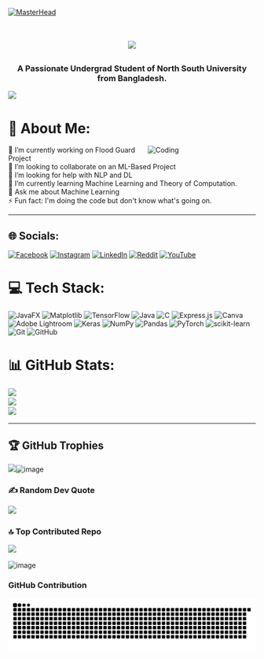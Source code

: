 [![MasterHead](https://firebasestorage.googleapis.com/v0/b/flexi-coding.appspot.com/o/dempgi7-520f8d5f-63d4-4453-8822-dbc149ae27f8.gif?alt=media&token=91c0c7b2-93c3-4029-b011-1a8703c5730d)](https://rishavchanda.io)
 <h1 align="center">
    <img src="https://readme-typing-svg.herokuapp.com/?font=Righteous&size=33&center=true&vCenter=true&width=500&height=70&duration=2000&pause=5000&lines=Hi+There!+👋+I'm+Sabbir+Hossain!;" />
</h1>

<h3 align="center">A Passionate Undergrad Student of North South University from Bangladesh.</h3>

[![](https://visitcount.itsvg.in/api?id=Sabbir-Hossain22&label=Profile%20Views&color=1&pretty=true)](https://visitcount.itsvg.in)





# 💫 About Me:
<img align="right" alt="Coding" width="220" src="https://cdn.dribbble.com/users/1162077/screenshots/3848914/programmer.gif">
🔭 I’m currently working on Flood Guard Project<br>👯 I’m looking to collaborate on an ML-Based Project<br>🤝 I’m looking for help with NLP and DL <br>🌱 I’m currently learning Machine Learning and Theory of Computation.<br>💬 Ask me about Machine Learning<br>⚡ Fun fact: I'm doing the code but don't know what's going on.

---

## 🌐 Socials:
[![Facebook](https://img.shields.io/badge/Facebook-%231877F2.svg?logo=Facebook&logoColor=white)](https://facebook.com/itsshihab23) [![Instagram](https://img.shields.io/badge/Instagram-%23E4405F.svg?logo=Instagram&logoColor=white)](https://instagram.com/its_sabbir_hossain._) [![LinkedIn](https://img.shields.io/badge/LinkedIn-%230077B5.svg?logo=linkedin&logoColor=white)](https://linkedin.com/in/sabbir-hossain2022) [![Reddit](https://img.shields.io/badge/Reddit-%23FF4500.svg?logo=Reddit&logoColor=white)](https://reddit.com/user/Exotic_Midnight_9429) [![YouTube](https://img.shields.io/badge/YouTube-%23FF0000.svg?logo=YouTube&logoColor=white)](https://youtube.com/@@sabbirhossainshihab9459) 



# 💻 Tech Stack:
![JavaFX](https://img.shields.io/badge/javafx-%23FF0000.svg?style=plastic&logo=javafx&logoColor=white) ![Matplotlib](https://img.shields.io/badge/Matplotlib-%23ffffff.svg?style=plastic&logo=Matplotlib&logoColor=black) ![TensorFlow](https://img.shields.io/badge/TensorFlow-%23FF6F00.svg?style=plastic&logo=TensorFlow&logoColor=white) ![Java](https://img.shields.io/badge/java-%23ED8B00.svg?style=plastic&logo=openjdk&logoColor=white) ![C](https://img.shields.io/badge/c-%2300599C.svg?style=plastic&logo=c&logoColor=white) ![Express.js](https://img.shields.io/badge/express.js-%23404d59.svg?style=plastic&logo=express&logoColor=%2361DAFB) ![Canva](https://img.shields.io/badge/Canva-%2300C4CC.svg?style=plastic&logo=Canva&logoColor=white) ![Adobe Lightroom](https://img.shields.io/badge/Adobe%20Lightroom-31A8FF.svg?style=plastic&logo=Adobe%20Lightroom&logoColor=white) ![Keras](https://img.shields.io/badge/Keras-%23D00000.svg?style=plastic&logo=Keras&logoColor=white) ![NumPy](https://img.shields.io/badge/numpy-%23013243.svg?style=plastic&logo=numpy&logoColor=white) ![Pandas](https://img.shields.io/badge/pandas-%23150458.svg?style=plastic&logo=pandas&logoColor=white) ![PyTorch](https://img.shields.io/badge/PyTorch-%23EE4C2C.svg?style=plastic&logo=PyTorch&logoColor=white) ![scikit-learn](https://img.shields.io/badge/scikit--learn-%23F7931E.svg?style=plastic&logo=scikit-learn&logoColor=white) ![Git](https://img.shields.io/badge/git-%23F05033.svg?style=plastic&logo=git&logoColor=white) ![GitHub](https://img.shields.io/badge/github-%23121011.svg?style=plastic&logo=github&logoColor=white)

# 📊 GitHub Stats:
![](https://github-readme-stats.vercel.app/api?username=Sabbir-Hossain22&theme=merko&hide_border=false&include_all_commits=false&count_private=false)<br/>
![](https://github-readme-streak-stats.herokuapp.com/?user=Sabbir-Hossain22&theme=merko&hide_border=false)<br/>
![](https://github-readme-stats.vercel.app/api/top-langs/?username=Sabbir-Hossain22&theme=merko&hide_border=false&include_all_commits=false&count_private=false&layout=compact)

<!-- Proudly created with GPRM ( https://gprm.itsvg.in ) -->

---


## 🏆 GitHub Trophies
![](https://github-profile-trophy.vercel.app/?username=Sabbir-Hossain22&theme=gruvbox&no-frame=false&no-bg=false&margin-w=4)![image](https://github.com/user-attachments/assets/1374061e-8959-4d5c-9389-9d143c6cfcdb)


### ✍️ Random Dev Quote
![](https://quotes-github-readme.vercel.app/api?type=horizontal&theme=merko)

### 🔝 Top Contributed Repo
![](https://github-contributor-stats.vercel.app/api?username=Sabbir-Hossain22&limit=5&theme=merko&combine_all_yearly_contributions=true)

<!-- Proudly created with GPRM ( https://gprm.itsvg.in ) -->
![image](https://github.com/user-attachments/assets/22cafcae-8851-47ef-9ed6-fa84988e2a42)


### GitHub Contribution
 <div align="center">
  
![snake gif](https://github.com/Sabbir-Hossain22/Sabbir-Hossain22/blob/output/github-snake-dark.svg)
</div>



<!-- Proudly created with GPRM ( https://gprm.itsvg.in ) -->
